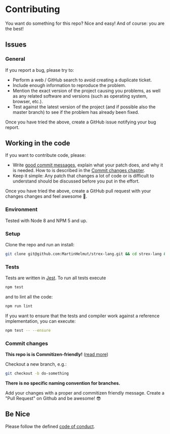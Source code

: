 # Contributing

You want do something for this repo? Nice and easy! And of course: you are the best!

## Issues

### General

If you report a bug, please try to:

- Perform a web / GitHub search to avoid creating a duplicate ticket.
- Include enough information to reproduce the problem.
- Mention the exact version of the project causing you problems, as well as any related software and versions (such as operating system, browser, etc.).
- Test against the latest version of the project (and if possible also the master branch) to see if the problem has already been fixed.

Once you have tried the above, create a GitHub issue notifying your bug report.

## Working in the code

If you want to contribute code, please:

- Write [good commit messages](http://tbaggery.com/2008/04/19/a-note-about-git-commit-messages.html), explain what your patch does, and why it is needed. How to is described in the [Commit changes chapter](#commit-changes).
- Keep it simple: Any patch that changes a lot of code or is difficult to understand should be discussed before you put in the effort.

Once you have tried the above, create a GitHub pull request with your changes changes and feel awesome 🎉.

### Environment

Tested with Node 8 and NPM 5 and up.

### Setup

Clone the repo and run an install:

```bash
git clone git@github.com:MartinHelmut/strex-lang.git && cd strex-lang && npm i
```

### Tests

Tests are written in [Jest][jturl]. To run all tests execute

```bash
npm test
```

and to lint all the code:

```bash
npm run lint
```

If you want to ensure that the tests and compiler work against a reference implementation, you can execute:

```bash
npm test -- --ensure
```

### Commit changes

**This repo is is Commitizen-friendly!** ([read more][czcli])

Checkout a new branch, e.g.:

```bash
git checkout -b do-something
```

**There is no specific naming convention for branches.**

Add your changes with a proper and commitizen friendly message. Create a "Pull Request" on Github and be awesome! 😎

## Be Nice

Please follow the defined [code of conduct](CODE_OF_CONDUCT.md).

[czcli]: http://commitizen.github.io/cz-cli/
[svurl]: https://github.com/conventional-changelog/standard-version
[jturl]: https://facebook.github.io/jest/

